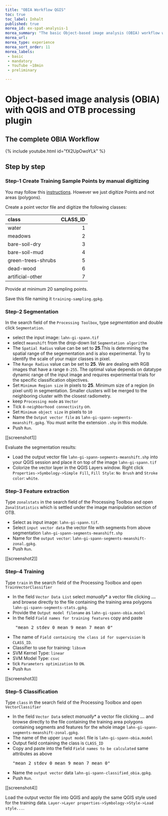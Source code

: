 ```yaml
---
title: "OBIA Workflow QGIS"
toc: true
toc_label: Inhalt
published: true
morea_id: ex-spat-analysis-1
morea_summary: "The basic Object-based image analysis (OBIA) workflow with QGIS and the OTB processing plugin follows a straightforward approach. This Tutorial shows the most common way."
morea_url: 
morea_type: experience
morea_sort_order: 11
morea_labels:
 - basic
 - mandatory 
 - YouTube ~18min
 - preliminary

---
```


# Object-based image analysis (OBIA) with QGIS and OTB processing plugin



## The complete OBIA Workflow 
{% include youtube.html id="fX2UpOwoYLk" %}

## Step by step

### Step-1 Create Training Sample Points by manual digitizing 
You may follow this [instructions](https://geomoer.github.io/geoAI//unit02/unit02-03_digitize_training_areas.html). However we just digitize Points and not areas (polygons). 

Create a point vector file and digitize the following classes:

|class| CLASS_ID|
|:-- | --:|
|water|1|
|meadows|2|
|bare-soil-dry|3|
|bare-soil-mud|4|
|green-trees-shrubs|5|
|dead-wood|6|
|artificial-other|7|


Provide at minimum 20 sampling points.

Save this file naming it `training-sampling.gpkg`.

### Step-2 Segmentation

In the search field of the `Processing Toolbox`, type *segmentation* and double click `Segmentation`.

* select the input image: `lahn-gi-spann.tif`
* select `meanshift` from the drop-down list `Segmentation algorithm`
* The `Spatial Radius` value can be set to **25**.This is determining the spatial range of the segementation and is also experimental. Try to identify the scale of your major classes in pixel.
* The `Range Radius` value can be set to **25**. We are dealing with RGB images that have a range `0-255`. The optimal value depends on datatype dynamic range of the input image and requires experimental trials for the specific classification objectives.
* Set `Minimum Region size` in pixels to **25**. Minimum size of a region (in pixel unit) in segmentation. Smaller clusters will be merged to the neighboring cluster with the closest radiometry.
* keep `Processing mode`  as `Vector`
* Tick `8-neighborhood connectivity` on.
* Set `Minimum object size` in pixels to `10` 
* Name the `Output vector file`  as  `lahn-gi-spann-segments-meanshift.gpkg`. You must write the extension `.shp` in this module.
* Push `Run`.

[[screenshot1]]

Evaluate the segmentation results: 
* Load the output vector file `lahn-gi-spann-segments-meanshift.shp` into your QGIS session and place it on top of the image `lahn-gi-spann.tif`
* Colorize the vector layer in the QGIS Layers window. Right click `Properties->Symbology->Simple Fill`, `Fill Style`: `No Brush` and `Stroke color`: `white`.

###  Step-3 Feature extraction 
Type `zonalstats` in the search field of the Processing Toolbox and open `ZonalStatistics` which is settled under the image manipulation section of OTB.

* Select as input image: `lahn-gi-spann.tif`.
* Select `input vector data` the vector file with segments from above segmentation `lahn-gi-spann-segments-meanshift.shp`
* Name for the `output vector`: `lahn-gi-spann-segments-meanshift-zonal.gpkg`.
* Push `Run`.

[[screenshot2]]

###  Step-4 Training
Type `train` in the search field of the Processing Toolbox and open `TrainVectorClassifier`

* In the  field  `Vector Data List` select *manually** a vector file clicking **...** and browse directly to the file containing the training area polygons `lahn-gi-spann-segments-stats.gpkg`.
* Provide the `Output model filename` as `lahn-gi-spann-obia.model`
* In the field `Field names for training features` copy and paste <pre> "mean_2 stdev_0 mean_9 mean_7 mean_0" </pre>
* The name of `Field containing the class id for supervision` is `CLASS_ID`.
* Classifier to use for training: `libsvm`
* SVM Kernel Type: `linear`
* SVM Model Type: `csvc`
* tick `Parameters optimization` to `ON`.
* Push `Run`

[[screenshot3]]


###  Step-5 Classification 
Type `class` in the search field of the Processing Toolbox and open `VectorClassifier`
*  In the  field  `Vector Data` select *manually** a vector file clicking **...** and browse directly to the file containing the training area polygons containing segments and features for the whole image `lahn-gi-spann-segments-meanshift-zonal.gpkg`.
* The name of the upper `input model` file is `lahn-gi-spann-obia.model`
* Output field containing the class is `CLASS_ID`
* Copy and paste into the field `Field names to be calculated` same attributes as above <pre> "mean_2 stdev_0 mean_9 mean_7 mean_0" </pre>
* Name the `output vector` data `lahn-gi-spann-classified_obia.gpkg`.
* Push `Run`.

[[screenshot4]]

Load the output vector file into QGIS and apply the same QGIS style used for the training data. `Layer->Layer properties->Symbology->Style->Load style...`.

